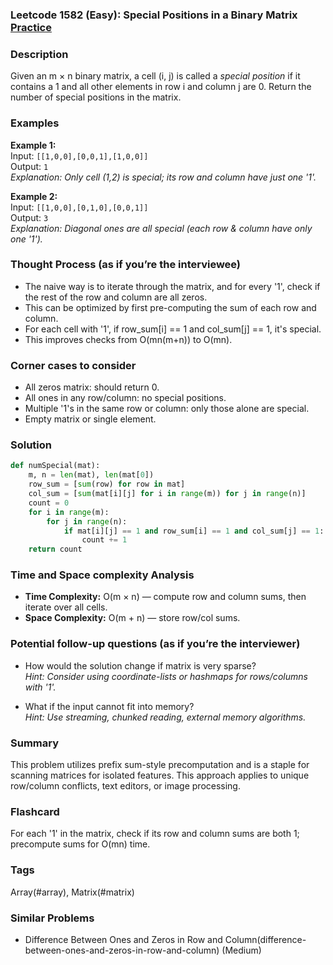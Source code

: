 ### Leetcode 1582 (Easy): Special Positions in a Binary Matrix [Practice](https://leetcode.com/problems/special-positions-in-a-binary-matrix)

### Description  
Given an m × n binary matrix, a cell (i, j) is called a *special position* if it contains a 1 and all other elements in row i and column j are 0. Return the number of special positions in the matrix.

### Examples  
**Example 1:**  
Input: `[[1,0,0],[0,0,1],[1,0,0]]`  
Output: `1`  
*Explanation: Only cell (1,2) is special; its row and column have just one '1'.*

**Example 2:**  
Input: `[[1,0,0],[0,1,0],[0,0,1]]`  
Output: `3`  
*Explanation: Diagonal ones are all special (each row & column have only one '1').*

### Thought Process (as if you’re the interviewee)  
- The naive way is to iterate through the matrix, and for every '1', check if the rest of the row and column are all zeros.
- This can be optimized by first pre-computing the sum of each row and column.
- For each cell with '1', if row_sum[i] == 1 and col_sum[j] == 1, it's special.
- This improves checks from O(mn(m+n)) to O(mn).

### Corner cases to consider  
- All zeros matrix: should return 0.
- All ones in any row/column: no special positions.
- Multiple '1's in the same row or column: only those alone are special.
- Empty matrix or single element.

### Solution

```python
def numSpecial(mat):
    m, n = len(mat), len(mat[0])
    row_sum = [sum(row) for row in mat]
    col_sum = [sum(mat[i][j] for i in range(m)) for j in range(n)]
    count = 0
    for i in range(m):
        for j in range(n):
            if mat[i][j] == 1 and row_sum[i] == 1 and col_sum[j] == 1:
                count += 1
    return count
```

### Time and Space complexity Analysis  
- **Time Complexity:** O(m × n) — compute row and column sums, then iterate over all cells.
- **Space Complexity:** O(m + n) — store row/col sums.

### Potential follow-up questions (as if you’re the interviewer)  
- How would the solution change if matrix is very sparse?  
  *Hint: Consider using coordinate-lists or hashmaps for rows/columns with '1'.*

- What if the input cannot fit into memory?  
  *Hint: Use streaming, chunked reading, external memory algorithms.*

### Summary
This problem utilizes prefix sum-style precomputation and is a staple for scanning matrices for isolated features. This approach applies to unique row/column conflicts, text editors, or image processing.


### Flashcard
For each '1' in the matrix, check if its row and column sums are both 1; precompute sums for O(mn) time.

### Tags
Array(#array), Matrix(#matrix)

### Similar Problems
- Difference Between Ones and Zeros in Row and Column(difference-between-ones-and-zeros-in-row-and-column) (Medium)